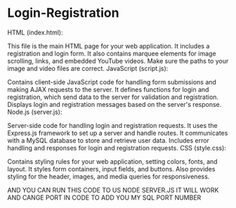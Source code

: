# Login-Registration


HTML (index.html):

This file is the main HTML page for your web application.
It includes a registration and login form.
It also contains marquee elements for image scrolling, links, and embedded YouTube videos.
Make sure the paths to your image and video files are correct.
JavaScript (script.js):

Contains client-side JavaScript code for handling form submissions and making AJAX requests to the server.
It defines functions for login and registration, which send data to the server for validation and registration.
Displays login and registration messages based on the server's response.
Node.js (server.js):

Server-side code for handling login and registration requests.
It uses the Express.js framework to set up a server and handle routes.
It communicates with a MySQL database to store and retrieve user data.
Includes error handling and responses for login and registration requests.
CSS (style.css):

Contains styling rules for your web application, setting colors, fonts, and layout.
It styles form containers, input fields, and buttons.
Also provides styling for the header, images, and media queries for responsiveness.


AND YOU CAN  RUN THIS CODE TO US NODE SERVER.JS IT WILL WORK AND CANGE PORT IN CODE TO ADD YOU MY SQL PORT NUMBER  
